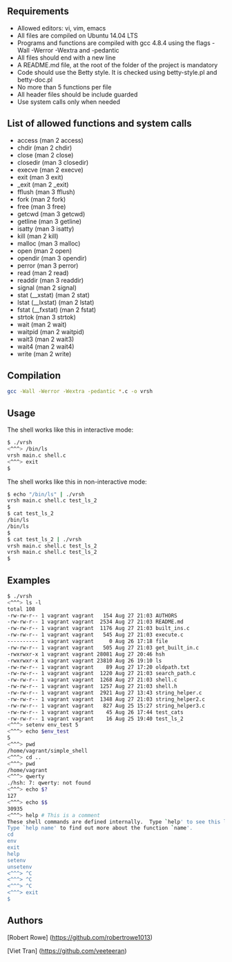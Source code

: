 ## Requirements

* Allowed editors: vi, vim, emacs
* All files are compiled on Ubuntu 14.04 LTS
* Programs and functions are compiled with gcc 4.8.4 using the flags -Wall -Werror -Wextra and -pedantic
* All files should end with a new line
* A README.md file, at the root of the folder of the project is mandatory
* Code should use the Betty style. It is checked using betty-style.pl and betty-doc.pl
* No more than 5 functions per file
* All header files should be include guarded
* Use system calls only when needed

## List of allowed functions and system calls

* access (man 2 access)
* chdir (man 2 chdir)
* close (man 2 close)
* closedir (man 3 closedir)
* execve (man 2 execve)
* exit (man 3 exit)
* _exit (man 2 _exit)
* fflush (man 3 fflush)
* fork (man 2 fork)
* free (man 3 free)
* getcwd (man 3 getcwd)
* getline (man 3 getline)
* isatty (man 3 isatty)
* kill (man 2 kill)
* malloc (man 3 malloc)
* open (man 2 open)
* opendir (man 3 opendir)
* perror (man 3 perror)
* read (man 2 read)
* readdir (man 3 readdir)
* signal (man 2 signal)
* stat (__xstat) (man 2 stat)
* lstat (__lxstat) (man 2 lstat)
* fstat (__fxstat) (man 2 fstat)
* strtok (man 3 strtok)
* wait (man 2 wait)
* waitpid (man 2 waitpid)
* wait3 (man 2 wait3)
* wait4 (man 2 wait4)
* write (man 2 write)

## Compilation

```bash
gcc -Wall -Werror -Wextra -pedantic *.c -o vrsh
```

## Usage
The shell works like this in interactive mode:

```bash
$ ./vrsh
<^^^> /bin/ls
vrsh main.c shell.c
<^^^> exit
$
```

The shell works like this in non-interactive mode:

```bash
$ echo "/bin/ls" | ./vrsh
vrsh main.c shell.c test_ls_2
$
$ cat test_ls_2
/bin/ls
/bin/ls
$
$ cat test_ls_2 | ./vrsh
vrsh main.c shell.c test_ls_2
vrsh main.c shell.c test_ls_2
$
```

## Examples

```bash
$ ./vrsh
<^^^> ls -l
total 108
-rw-rw-r-- 1 vagrant vagrant   154 Aug 27 21:03 AUTHORS
-rw-rw-r-- 1 vagrant vagrant  2534 Aug 27 21:03 README.md
-rw-rw-r-- 1 vagrant vagrant  1176 Aug 27 21:03 built_ins.c
-rw-rw-r-- 1 vagrant vagrant   545 Aug 27 21:03 execute.c
---------- 1 vagrant vagrant     0 Aug 26 17:18 file
-rw-rw-r-- 1 vagrant vagrant   505 Aug 27 21:03 get_built_in.c
-rwxrwxr-x 1 vagrant vagrant 28081 Aug 27 20:46 hsh
-rwxrwxr-x 1 vagrant vagrant 23810 Aug 26 19:10 ls
-rw-rw-r-- 1 vagrant vagrant    89 Aug 27 17:20 oldpath.txt
-rw-rw-r-- 1 vagrant vagrant  1220 Aug 27 21:03 search_path.c
-rw-rw-r-- 1 vagrant vagrant  1268 Aug 27 21:03 shell.c
-rw-rw-r-- 1 vagrant vagrant  1257 Aug 27 21:03 shell.h
-rw-rw-r-- 1 vagrant vagrant  2921 Aug 27 13:43 string_helper.c
-rw-rw-r-- 1 vagrant vagrant  1348 Aug 27 21:03 string_helper2.c
-rw-rw-r-- 1 vagrant vagrant   827 Aug 25 15:27 string_helper3.c
-rw-rw-r-- 1 vagrant vagrant    45 Aug 26 17:44 test_cats
-rw-rw-r-- 1 vagrant vagrant    16 Aug 25 19:40 test_ls_2
<^^^> setenv env_test 5
<^^^> echo $env_test
5
<^^^> pwd
/home/vagrant/simple_shell
<^^^> cd ..
<^^^> pwd
/home/vagrant
<^^^> qwerty
./hsh: 7: qwerty: not found
<^^^> echo $?
127
<^^^> echo $$
30935
<^^^> help # This is a comment
These shell commands are defined internally.  Type `help' to see this list.
Type `help name' to find out more about the function `name'.
cd
env
exit
help
setenv
unsetenv
<^^^> ^C
<^^^> ^C
<^^^> ^C
<^^^> exit
$
```

## Authors

[Robert Rowe] (https://github.com/robertrowe1013)

[Viet Tran] (https://github.com/veeteeran)
